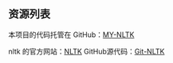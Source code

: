 
## 资源列表

本项目的代码托管在 GitHub：[MY-NLTK](https://github.com/jianhuchuangluanbu/python-teamwork/tree/main)

nltk 的官方网站：[NLTK](http://www.nltk.org/)
GitHub源代码：[Git-NLTK](https://github.com/nltk/nltk)


